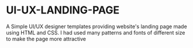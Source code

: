 # UI-UX-LANDING-PAGE
A Simple UI/UX designer templates providing website's landing page made using HTML and CSS. I had used many patterns and fonts of different size to make the page more attractive
